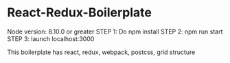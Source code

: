 # React-Redux-Boilerplate

Node version: 8.10.0 or greater
STEP 1: Do npm install
STEP 2: npm run start
STEP 3: launch localhost:3000

This boilerplate has react, redux, webpack, postcss, grid structure 